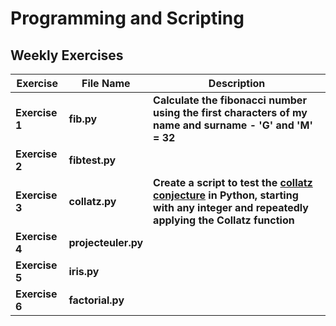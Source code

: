 # Programming and Scripting
## Weekly Exercises

Exercise|File Name|Description
--------|---------|-----------
**Exercise 1**|**fib.py**|**Calculate the fibonacci number using the first characters of my name and surname - 'G' and 'M' = 32**
**Exercise 2**|**fibtest.py**|
**Exercise 3**|**collatz.py**|**Create a script to test the [collatz conjecture](https://en.wikipedia.org/wiki/Collatz_conjecture) in Python, starting with any integer and repeatedly applying the Collatz function**
**Exercise 4**|**projecteuler.py**|
**Exercise 5**|**iris.py**|
**Exercise 6**|**factorial.py**|
